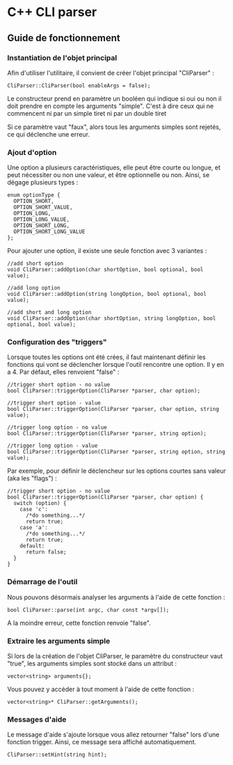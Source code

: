 # C++ CLI parser

## Guide de fonctionnement

### Instantiation de l'objet principal
Afin d'utiliser l'utilitaire, il convient de créer l'objet principal "CliParser" :
```
CliParser::CliParser(bool enableArgs = false);
```
Le constructeur prend en paramètre un booléen qui indique si oui ou non il doit prendre en compte les arguments "simple". C'est à dire ceux qui ne commencent ni par un simple tiret ni par un double tiret

Si ce paramètre vaut "faux", alors tous les arguments simples sont rejetés, ce qui déclenche une erreur.

### Ajout d'option
Une option a plusieurs caractéristiques, elle peut être courte ou longue, et peut nécessiter ou non une valeur, et être optionnelle ou non. Ainsi, se dégage plusieurs types :
```
enum optionType {
  OPTION_SHORT,
  OPTION_SHORT_VALUE,
  OPTION_LONG,
  OPTION_LONG_VALUE,
  OPTION_SHORT_LONG,
  OPTION_SHORT_LONG_VALUE
};
```

Pour ajouter une option, il existe une seule fonction avec 3 variantes :
```
//add short option
void CliParser::addOption(char shortOption, bool optional, bool value);

//add long option
void CliParser::addOption(string longOption, bool optional, bool value);

//add short and long option
void CliParser::addOption(char shortOption, string longOption, bool optional, bool value);
```

### Configuration des "triggers"
Lorsque toutes les options ont été crées, il faut maintenant définir les fonctions qui vont se déclencher lorsque l'outil rencontre une option. Il y en a 4. Par défaut, elles renvoient "false" :
```
//trigger short option - no value
bool CliParser::triggerOption(CliParser *parser, char option);

//trigger short option - value
bool CliParser::triggerOption(CliParser *parser, char option, string value);

//trigger long option - no value
bool CliParser::triggerOption(CliParser *parser, string option);

//trigger long option - value
bool CliParser::triggerOption(CliParser *parser, string option, string value);
```

Par exemple, pour définir le déclencheur sur les options courtes sans valeur (aka les "flags") :
```
//trigger short option - no value
bool CliParser::triggerOption(CliParser *parser, char option) {
  switch (option) {
    case 'c':
      /*do something...*/
      return true;
    case 'a':
      /*do something...*/
      return true;
    default:
      return false;
  }
}
```

### Démarrage de l'outil
Nous pouvons désormais analyser les arguments à l'aide de cette fonction :
```
bool CliParser::parse(int argc, char const *argv[]);
```

A la moindre erreur, cette fonction renvoie "false".

### Extraire les arguments simple
Si lors de la création de l'objet CliParser, le paramètre du constructeur vaut "true", les arguments simples sont stocké dans un attribut :
```
vector<string> arguments{};
```
Vous pouvez y accéder à tout moment à l'aide de cette fonction :
```
vector<string>* CliParser::getArguments();
```

### Messages d'aide
Le message d'aide s'ajoute lorsque vous allez retourner "false" lors d'une fonction trigger. Ainsi, ce message sera affiché automatiquement.
```
CliParser::setHint(string hint);
```

